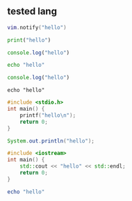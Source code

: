 ## tested lang

```lua
vim.notify("hello")
```

```python
print("hello")
```

```js
console.log("hello")
```

```bash
echo "hello"
```

```typescript
console.log("hello")
```

```vim
echo "hello"
```

```c
#include <stdio.h>
int main() {
    printf("hello\n");
    return 0;
}
```

```java
System.out.println("hello");
```

```cpp
#include <iostream>
int main() {
    std::cout << "hello" << std::endl;
    return 0;
}
```

```powershell
echo "hello"
```

```norg
```
